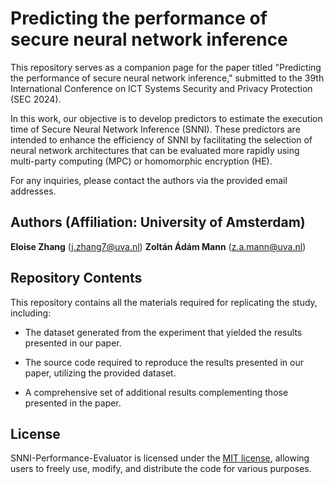 # Predicting the performance of secure neural network inference

This repository serves as a companion page for the paper titled "Predicting the performance of secure neural network inference," submitted to the 39th International Conference on ICT Systems Security and Privacy Protection (SEC 2024).

In this work, our objective is to develop predictors to estimate the execution time of Secure Neural Network Inference (SNNI). These predictors are intended to enhance the efficiency of SNNI by facilitating the selection of neural network architectures that can be evaluated more rapidly using multi-party computing (MPC) or homomorphic encryption (HE).

For any inquiries, please contact the authors via the provided email addresses.

## Authors (Affiliation: University of Amsterdam)
**Eloise Zhang** (j.zhang7@uva.nl)
**Zoltán Ádám Mann** (z.a.mann@uva.nl)


## Repository Contents
This repository contains all the materials required for replicating the study, including:

- The dataset generated from the experiment that yielded the results presented in our paper.

- The source code required to reproduce the results presented in our paper, utilizing the provided dataset.

- A comprehensive set of additional results complementing those presented in the paper.

<!-- ## How to cite us
The scientific article describing design, execution, and main results of this study is available [here](https://www.google.com).<br> 
If this study is helping your research, consider to cite it is as follows, thanks!

```
@article{,
  title={},
  author={},
  journal={},
  volume={},
  pages={},
  year={},
  publisher={}
}
``` -->

<!-- ## Quick started

- To get started:

  ```
  git clone https://github.com/Ckkk112138/GoGreen2-replication-package.git
  cd GoGreen2-replication-package/
  pip install -r requirements.txt
  ```

- To execute the experiment and generate the dataset in `data/experiment_data`:

  `python src/experiment-runner src/script/linux-powerjoular-profiling/RunnerConfig.py`

- To reproduce the results from the dataset:

  `python data/script/<example_test>`
  Replace `<example_test>` with the actual name of your test file under `data/script` folder. -->

<!-- ## Repository Structure
This is the root directory of the repository. The directory is structured as follows:

    GoGreen2-replication-package
     .
     |
     |--- src/                             Source code and dependencies used in the paper
            |
            |--- script/                   Code for executing the experiment
     |
     |--- documentation/                   Our paper detailing the experiment settings and results
     |
     |--- data/                            Data used in the paper 
            |
            |--- experiment_data/          Dataset generated from the experiment
            |--- script/                   Script for generating and visualizing the graphs from the dataset
            |--- plot/                     Graphical representation of the results -->
  

<!-- Usually, replication packages should include:
* a [src](src/) folder, containing the entirety of the source code used in the study,
* a [data](data/) folder, containing the raw, intermediate, and final data of the study
* if needed, a [documentation](documentation/) folder, where additional information w.r.t. this README is provided. 

In addition, the replication package can include additional data/results (in form of raw data, tables, and/or diagrams) which were not included in the study manuscript. -->

<!-- ## Replication package naming convention
The final name of this repository, as appearing in the published article, should be formatted according to the following naming convention:
`<short conference/journal name>-<yyyy>-<semantic word>-<semantic word>-rep-pkg`

For example, the repository of a research published at the International conference on ICT for Sustainability (ICT4S) in 2022, which investigates cloud tactics would be named `ICT4S-2022-cloud-tactics-rep-pkg` -->

## License
<!-- As general indication, we suggest to use:
* [MIT license](https://opensource.org/licenses/MIT) for code-based repositories, and 
* [Creative Commons Attribution 4.0	(CC BY 4.0)](https://creativecommons.org/licenses/by/4.0/) for text-based repository (papers, docts, etc.). -->

SNNI-Performance-Evaluator is licensed under the [MIT license](https://opensource.org/licenses/MIT), allowing users to freely use, modify, and distribute the code for various purposes.

<!-- For more information on how to add a license to your replication package, refer to the [official GitHUb documentation](https://docs.github.com/en/communities/setting-up-your-project-for-healthy-contributions/adding-a-license-to-a-repository). -->
